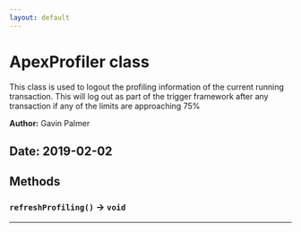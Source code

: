 ```yaml
---
layout: default
---
```

# ApexProfiler class

This class is used to logout the profiling information of the current running transaction. This will log out as part of the trigger framework after any transaction if any of the limits are approaching 75%


**Author:** Gavin Palmer

**Date:** 2019-02-02
---
## Methods
### `refreshProfiling()` → `void`
---
